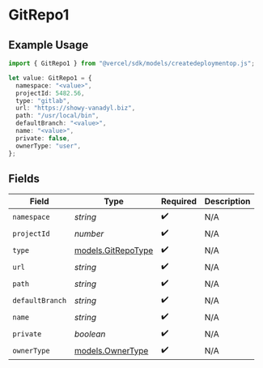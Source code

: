 # GitRepo1

## Example Usage

```typescript
import { GitRepo1 } from "@vercel/sdk/models/createdeploymentop.js";

let value: GitRepo1 = {
  namespace: "<value>",
  projectId: 5482.56,
  type: "gitlab",
  url: "https://showy-vanadyl.biz",
  path: "/usr/local/bin",
  defaultBranch: "<value>",
  name: "<value>",
  private: false,
  ownerType: "user",
};
```

## Fields

| Field                                          | Type                                           | Required                                       | Description                                    |
| ---------------------------------------------- | ---------------------------------------------- | ---------------------------------------------- | ---------------------------------------------- |
| `namespace`                                    | *string*                                       | :heavy_check_mark:                             | N/A                                            |
| `projectId`                                    | *number*                                       | :heavy_check_mark:                             | N/A                                            |
| `type`                                         | [models.GitRepoType](../models/gitrepotype.md) | :heavy_check_mark:                             | N/A                                            |
| `url`                                          | *string*                                       | :heavy_check_mark:                             | N/A                                            |
| `path`                                         | *string*                                       | :heavy_check_mark:                             | N/A                                            |
| `defaultBranch`                                | *string*                                       | :heavy_check_mark:                             | N/A                                            |
| `name`                                         | *string*                                       | :heavy_check_mark:                             | N/A                                            |
| `private`                                      | *boolean*                                      | :heavy_check_mark:                             | N/A                                            |
| `ownerType`                                    | [models.OwnerType](../models/ownertype.md)     | :heavy_check_mark:                             | N/A                                            |